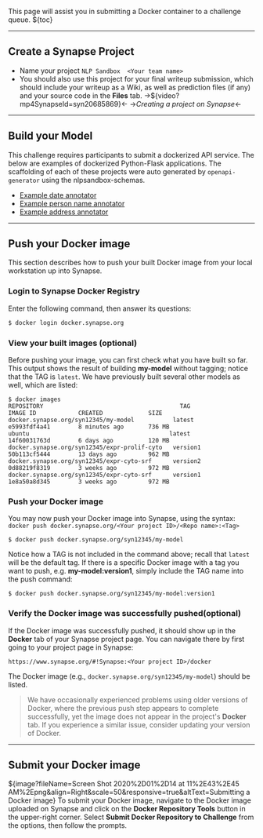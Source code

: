 
This page will assist you in submitting a Docker container to a challenge queue.
${toc}

---

## **Create a Synapse Project**
* Name your project `NLP Sandbox  <Your team name>`
* You should also use this project for your final writeup submission, which should include your writeup as a Wiki, as well as prediction files (if any) and your source code in the **Files** tab.
->${video?mp4SynapseId=syn20685869}<-
->_Creating a project on Synapse_<-

---


## **Build your Model**

This challenge requires participants to submit a dockerized API service.  The below are examples of dockerized Python-Flask applications.  The scaffolding of each of these projects were auto generated by `openapi-generator` using the nlpsandbox-schemas.

* [Example date annotator](https://github.com/nlpsandbox/date-annotator-example)
* [Example person name annotator](https://github.com/nlpsandbox/person-name-annotator-example)
* [Example address annotator](https://github.com/nlpsandbox/physical-address-annotator-example)

---

## **Push your Docker image**

This section describes how to push your built Docker image from your local workstation up into Synapse.

### Login to Synapse Docker Registry
Enter the following command, then answer its questions:

```bash
$ docker login docker.synapse.org
```

### View your built images (optional)

Before pushing your image, you can first check what you have built so far. This output shows the result of building **my-model** without tagging; notice that the TAG is `latest`. We have previously built several other models as well, which are listed:

```plaintext
$ docker images
REPOSITORY                                       TAG                 IMAGE ID            CREATED             SIZE
docker.synapse.org/syn12345/my-model           latest              e5993fdf4a41        8 minutes ago       736 MB
ubuntu                                        latest              14f60031763d        6 days ago          120 MB
docker.synapse.org/syn12345/expr-prolif-cyto   version1            50b113cf5444        13 days ago         962 MB
docker.synapse.org/syn12345/expr-cyto-srf      version2            0d88219f8319        3 weeks ago         972 MB
docker.synapse.org/syn12345/expr-cyto-srf      version1            1e8a50a8d345        3 weeks ago         972 MB
```

### Push your Docker image
You may now push your Docker image into Synapse, using the syntax:
`docker push docker.synapse.org/<Your project ID>/<Repo name>:<Tag>`

```
$ docker push docker.synapse.org/syn12345/my-model
```

Notice how a TAG is not included in the command above; recall that `latest` will be the default tag.  If there is a specific Docker image with a tag you want to push, e.g. **my-model:version1**, simply include the TAG name into the push command:
```
$ docker push docker.synapse.org/syn12345/my-model:version1
```

### Verify the Docker image was successfully pushed(optional)

If the Docker image was successfully pushed, it should show up in the **Docker** tab of your Synapse project page. You can navigate there by first going to your project page in Synapse:

`https://www.synapse.org/#!Synapse:<Your project ID>/docker`

 The Docker image (e.g., `docker.synapse.org/syn12345/my-model`) should be listed.

> We have occasionally experienced problems using older versions of Docker, where the previous push step appears to complete successfully, yet the image does not appear in the project's **Docker** tab. If you experience a similar issue, consider updating your version of Docker.


---

## **Submit your Docker image**

<!-- ${evalsubmit?projectId=syn22277124&unavailableMessage=Please register to make a submission.&buttonText=Submit to the challenge} -->

${image?fileName=Screen Shot 2020%2D01%2D14 at 11%2E43%2E45 AM%2Epng&align=Right&scale=50&responsive=true&altText=Submitting a Docker image}
To submit your Docker image, navigate to the Docker image uploaded on Synapse and click on the **Docker Repository Tools** button in the upper-right corner.  Select **Submit Docker Repository to Challenge** from the options, then follow the prompts.
